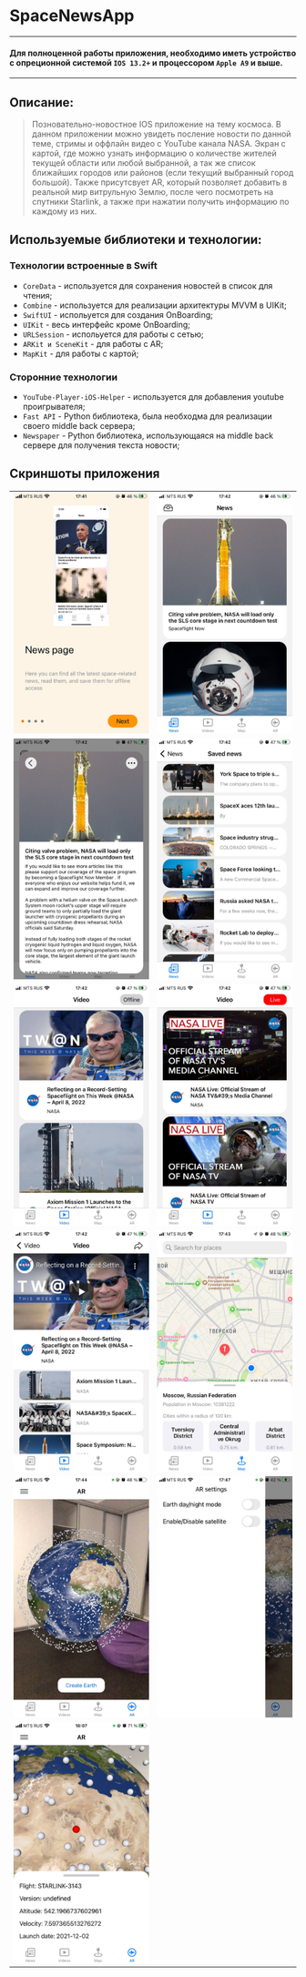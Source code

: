 # SpaceNewsApp
---
#### Для полноценной работы приложения, необходимо иметь устройство с опреционной системой ```IOS 13.2+``` и процессором ```Apple A9``` и выше.
---
## Описание:
>Позновательно-новостное IOS приложение на тему космоса. В данном приложении можно увидеть посление новости по данной теме, стримы и оффлайн видео с YouTube канала NASA. Экран с картой, где можно узнать информацию о количестве жителей текущей области или любой выбранной, а так же список ближайших городов или районов (если текущий выбранный город большой). Также присутсвует AR, который позволяет добавить в реальной мир витрульную Землю, после чего посмотреть на спутники Starlink, а также при нажатии получить информацию по каждому из них.

## Используемые библиотеки и технологии:
### Технологии встроенные в Swift
- ```CoreData``` - используется для сохранения новостей в список для чтения;
- ```Combine``` - используется для реализации архитектуры MVVM в UIKit;
- ```SwiftUI``` - испольуется для создания OnBoarding;
- ```UIKit``` - весь интерфейс кроме OnBoarding;
- ```URLSession``` - испольуется для работы с сетью;
- ```ARKit и SceneKit``` - для работы с AR;
- ```MapKit``` - для работы с картой;
### Сторонние технологии
- ```YouTube-Player-iOS-Helper``` - используется для добавления youtube проигрывателя;
- ```Fast API``` - Python библиотека, была необходма для реализации своего middle back сервера;
- ```Newspaper``` - Python библиотека, использующаяся на middle back сервере для получения текста новости;

## Скриншоты приложения
<table>
  <tr>
    <td>
<img src="/Images/1.jpeg">
    </td>
    <td>
<img src="/Images/2.jpeg">
    </td>
  </tr>
  <tr>
    <td>
<img src="/Images/3.jpeg">
    </td>
    <td>
<img src="/Images/4.jpeg">
    </td>
  </tr>
  <tr>
    <td>
<img src="/Images/5.jpeg">
      </td>
    <td>
<img src="/Images/6.jpeg">
      </td>
  </tr>
  <tr>
    <td>
<img src="/Images/7.jpeg">
      </td>
    <td>
<img src="/Images/8.jpeg">
      </td>
  </tr>
  <tr>
    <td>
<img src="/Images/9.jpeg">
      </td>
    <td>
<img src="/Images/10.jpeg">
      </td>
  </tr>
  <tr>
    <td>
<img src="/Images/11.jpeg">
      </td>
    </tr>
  </table>
